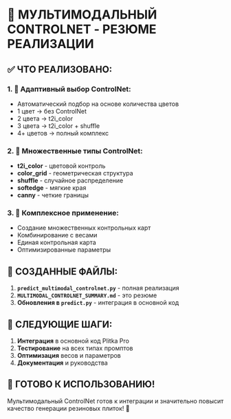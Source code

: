 # 🚀 МУЛЬТИМОДАЛЬНЫЙ CONTROLNET - РЕЗЮМЕ РЕАЛИЗАЦИИ

## **✅ ЧТО РЕАЛИЗОВАНО:**

### **1. 🎯 Адаптивный выбор ControlNet:**
- Автоматический подбор на основе количества цветов
- 1 цвет → без ControlNet
- 2 цвета → t2i_color
- 3 цвета → t2i_color + shuffle
- 4+ цветов → полный комплекс

### **2. 🔧 Множественные типы ControlNet:**
- **t2i_color** - цветовой контроль
- **color_grid** - геометрическая структура
- **shuffle** - случайное распределение
- **softedge** - мягкие края
- **canny** - четкие границы

### **3. 🔄 Комплексное применение:**
- Создание множественных контрольных карт
- Комбинирование с весами
- Единая контрольная карта
- Оптимизированные параметры

## **📁 СОЗДАННЫЕ ФАЙЛЫ:**

1. **`predict_multimodal_controlnet.py`** - полная реализация
2. **`MULTIMODAL_CONTROLNET_SUMMARY.md`** - это резюме
3. **Обновления в `predict.py`** - интеграция в основной код

## **🎯 СЛЕДУЮЩИЕ ШАГИ:**

1. **Интеграция** в основной код Plitka Pro
2. **Тестирование** на всех типах промптов
3. **Оптимизация** весов и параметров
4. **Документация** и руководства

## **🚀 ГОТОВО К ИСПОЛЬЗОВАНИЮ!**

Мультимодальный ControlNet готов к интеграции и значительно повысит качество генерации резиновых плиток! 🎯
